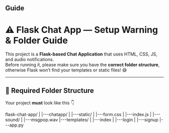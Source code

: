 ## Guide
# ⚠️ Flask Chat App — Setup Warning & Folder Guide

This project is a **Flask-based Chat Application** that uses HTML, CSS, JS, and audio notifications.  
Before running it, please make sure you have the **correct folder structure**, otherwise Flask won’t find your templates or static files! 😅  

---

## 📁 Required Folder Structure

Your project **must** look like this 👇

flask-chat-app/
|
|---chatapp/
    |
    |---static/
    |   |---form.css
    |   |---index.js
    |   |---sound/
    |       |---msgpop.wav
    |---templates/
    |   |---index
    |   |---login
    |   |---signup
    |---app.py
    


